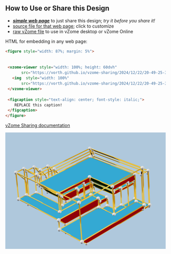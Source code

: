 
## How to Use or Share this Design

 - [***simple web page***](<https://vorth.github.io/vzome-sharing/2024/12/22/20-49-25-327Z-a4-orthotope-4-cells/>) to just share this design; *try it before you share it!*
 - [source file for that web page](<https://github.com/vorth/vzome-sharing/edit/main/2024/12/22/20-49-25-327Z-a4-orthotope-4-cells/index.md>); click to customize
 - [raw vZome file](<https://raw.githubusercontent.com/vorth/vzome-sharing/main/2024/12/22/20-49-25-327Z-a4-orthotope-4-cells/a4-orthotope-4-cells.vZome>) to use in vZome desktop or vZome Online
 
 HTML for embedding in any web page:
 ```html
<figure style="width: 87%; margin: 5%">
  
  
  <vzome-viewer style="width: 100%; height: 60dvh" 
        src="https://vorth.github.io/vzome-sharing/2024/12/22/20-49-25-327Z-a4-orthotope-4-cells/a4-orthotope-4-cells.vZome" >
    <img  style="width: 100%"
        src="https://vorth.github.io/vzome-sharing/2024/12/22/20-49-25-327Z-a4-orthotope-4-cells/a4-orthotope-4-cells.png" >
  </vzome-viewer>

  <figcaption style="text-align: center; font-style: italic;">
     REPLACE this caption!
  </figcaption>
</figure>

 ```

[vZome Sharing documentation](https://vzome.github.io/vzome/sharing.html#how-it-works)

![Image](<a4-orthotope-4-cells.png>)

